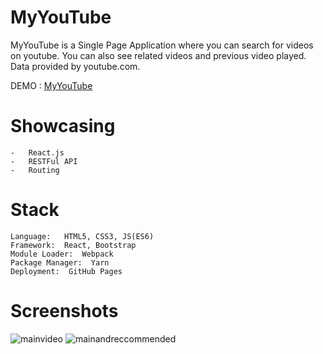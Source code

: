﻿# MyYouTube

MyYouTube is a Single Page Application where you can search for videos on youtube.
You can also see related videos and previous video played.
Data provided by youtube.com.

DEMO : [MyYouTube](https://srkinator.github.io/MyYouTube)  



# Showcasing 

    -   React.js
    -   RESTFul API
    -   Routing

# Stack

    Language:   HTML5, CSS3, JS(ES6)
    Framework:  React, Bootstrap
    Module Loader:  Webpack
    Package Manager:  Yarn
    Deployment:  GitHub Pages

# Screenshots

![mainvideo](https://user-images.githubusercontent.com/32547795/34836306-d02b2c6e-f6f7-11e7-922d-42a7a4c639cb.png)
![mainandreccommended](https://user-images.githubusercontent.com/32547795/34836308-d0519ea8-f6f7-11e7-8a2a-f36c7b1951cc.png)
